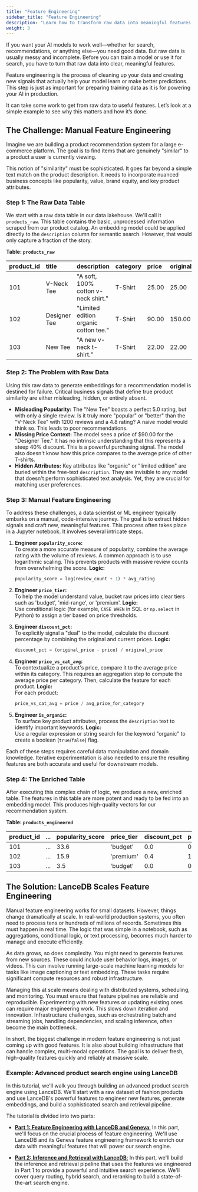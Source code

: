 ```yaml
---
title: "Feature Engineering"
sidebar_title: "Feature Engineering"
description: "Learn how to transform raw data into meaningful features for AI models using LanceDB's powerful feature engineering capabilities."
weight: 3
---
```


If you want your AI models to work well—whether for search, recommendations, or anything else—you need good data. But raw data is usually messy and incomplete. Before you can train a model or use it for search, you have to turn that raw data into clear, meaningful features.

Feature engineering is the process of cleaning up your data and creating new signals that actually help your model learn or make better predictions. This step is just as important for preparing training data as it is for powering your AI in production.

It can take some work to get from raw data to useful features. Let’s look at a simple example to see why this matters and how it’s done.

## The Challenge: Manual Feature Engineering

Imagine we are building a product recommendation system for a large e-commerce platform. The goal is to find items that are genuinely "similar" to a product a user is currently viewing.

This notion of "similarity" must be sophisticated. It goes far beyond a simple text match on the product description. It needs to incorporate nuanced business concepts like popularity, value, brand equity, and key product attributes.

### Step 1: The Raw Data Table

We start with a raw data table in our data lakehouse. We'll call it `products_raw`. This table contains the basic, unprocessed information scraped from our product catalog. An embedding model could be applied directly to the `description` column for semantic search. However, that would only capture a fraction of the story.

**Table: `products_raw`**

| product_id | title | description | category | price | original_price | review_count | avg_rating |
| :--- | :--- | :--- | :--- | :--- | :--- | :--- | :--- |
| 101 | V-Neck Tee | "A soft, 100% cotton v-neck shirt." | T-Shirt | 25.00 | 25.00 | 1200 | 4.8 |
| 102 | Designer Tee | "Limited edition organic cotton tee." | T-Shirt | 90.00 | 150.00 | 25 | 4.9 |
| 103 | New Tee | "A new v-neck t-shirt." | T-Shirt | 22.00 | 22.00 | 1 | 5.0 |

### Step 2: The Problem with Raw Data

Using this raw data to generate embeddings for a recommendation model is destined for failure. Critical business signals that define true product similarity are either misleading, hidden, or entirely absent.

* **Misleading Popularity:** The "New Tee" boasts a perfect 5.0 rating, but with only a single review. Is it truly more "popular" or "better" than the "V-Neck Tee" with 1200 reviews and a 4.8 rating? A naive model would think so. This leads to poor recommendations.
* **Missing Price Context:** The model sees a price of $90.00 for the "Designer Tee." It has no intrinsic understanding that this represents a steep 40% discount. This is a powerful purchasing signal. The model also doesn't know how this price compares to the average price of other T-shirts.
* **Hidden Attributes:** Key attributes like "organic" or "limited edition" are buried within the free-text `description`. They are invisible to any model that doesn't perform sophisticated text analysis. Yet, they are crucial for matching user preferences.

### Step 3: Manual Feature Engineering

To address these challenges, a data scientist or ML engineer typically embarks on a manual, code-intensive journey. The goal is to extract hidden signals and craft new, meaningful features. This process often takes place in a Jupyter notebook. It involves several intricate steps.

1. **Engineer `popularity_score`:**  
   To create a more accurate measure of popularity, combine the average rating with the volume of reviews. A common approach is to use logarithmic scaling. This prevents products with massive review counts from overwhelming the score.
   **Logic:**  
     ```python
     popularity_score = log(review_count + 1) * avg_rating
     ```

2. **Engineer `price_tier`:**  
   To help the model understand value, bucket raw prices into clear tiers such as 'budget', 'mid-range', or 'premium'.
   **Logic:**  
     Use conditional logic (for example, `CASE WHEN` in SQL or `np.select` in Python) to assign a tier based on price thresholds.

3. **Engineer `discount_pct`:**  
   To explicitly signal a "deal" to the model, calculate the discount percentage by combining the original and current prices.
   **Logic:**  
     ```python
     discount_pct = (original_price - price) / original_price
     ```

4. **Engineer `price_vs_cat_avg`:**  
   To contextualize a product's price, compare it to the average price within its category. This requires an aggregation step to compute the average price per category. Then, calculate the feature for each product.
   **Logic:**  
     For each product:
     ```python
     price_vs_cat_avg = price / avg_price_for_category
     ```

5. **Engineer `is_organic`:**  
   To surface key product attributes, process the `description` text to identify important keywords.
   **Logic:**  
     Use a regular expression or string search for the keyword "organic" to create a boolean (`true`/`false`) flag.

Each of these steps requires careful data manipulation and domain knowledge. Iterative experimentation is also needed to ensure the resulting features are both accurate and useful for downstream models.

### Step 4: The Enriched Table

After executing this complex chain of logic, we produce a new, enriched table. The features in this table are more potent and ready to be fed into an embedding model. This produces high-quality vectors for our recommendation system.

**Table: `products_engineered`**

| product_id |... | popularity_score | price_tier | discount_pct | price_vs_cat_avg | is_organic |
| :--- | :--- | :--- | :--- | :--- | :--- | :--- |
| 101 |... | 33.6 | 'budget' | 0.0 | 0.54 | false |
| 102 |... | 15.9 | 'premium' | 0.4 | 1.95 | true |
| 103 |... | 3.5 | 'budget' | 0.0 | 0.47 | false |

## The Solution: LanceDB Scales Feature Engineering

Manual feature engineering works for small datasets. However, things change dramatically at scale. In real-world production systems, you often need to process tens or hundreds of millions of records. Sometimes this must happen in real time. The logic that was simple in a notebook, such as aggregations, conditional logic, or text processing, becomes much harder to manage and execute efficiently.

As data grows, so does complexity. You might need to generate features from new sources. These could include user behavior logs, images, or videos. This can involve running large-scale machine learning models for tasks like image captioning or text embedding. These tasks require significant compute resources and robust infrastructure.

Managing this at scale means dealing with distributed systems, scheduling, and monitoring. You must ensure that feature pipelines are reliable and reproducible. Experimenting with new features or updating existing ones can require major engineering work. This slows down iteration and innovation. Infrastructure challenges, such as orchestrating batch and streaming jobs, handling dependencies, and scaling inference, often become the main bottleneck.

In short, the biggest challenge in modern feature engineering is not just coming up with good features. It is also about building infrastructure that can handle complex, multi-modal operations. The goal is to deliver fresh, high-quality features quickly and reliably at massive scale.


### Example: Advanced product search engine using LanceDB
In this tutorial, we'll walk you through building an advanced product search engine using LanceDB. We'll start with a raw dataset of fashion products and use LanceDB's powerful features to engineer new features, generate embeddings, and build a sophisticated search and retrieval pipeline.

The tutorial is divided into two parts:

*   [**Part 1: Feature Engineering with LanceDB and Geneva**:](https://colab.research.google.com/github/lancedb/blog-lancedb/docs/tutorials/mmlh/feature-engineering.ipynb) In this part, we'll focus on the crucial process of feature engineering. We'll use LanceDB and its Geneva feature engineering framework to enrich our data with meaningful features that will power our search engine.

*   [**Part 2: Inference and Retrieval with LanceDB**:](https://colab.research.google.com/github/lancedb/blog-lancedb/docs/tutorials/mmlh/inference-retrieval.ipynb) In this part, we'll build the inference and retrieval pipeline that uses the features we engineered in Part 1 to provide a powerful and intuitive search experience. We'll cover query routing, hybrid search, and reranking to build a state-of-the-art search engine. 